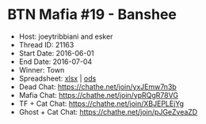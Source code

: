 # BTN Mafia #19 - Banshee

* Host: joeytribbiani and esker
* Thread ID: 21163
* Start Date: 2016-06-01
* End Date: 2016-07-04
* Winner: Town
* Spreadsheet: [xlsx](../../../../raw/main/btn/19/spreadsheet.xlsx) | [ods](../../../../raw/main/btn/19/spreadsheet.ods)
* Dead Chat: https://chathe.net/join/yxJEmw7n3b
* Mafia Chat: https://chathe.net/join/ypRQgR78VG
* TF + Cat Chat: https://chathe.net/join/XBJEPLEjYg
* Ghost + Cat Chat: https://chathe.net/join/pJGeZveaZD